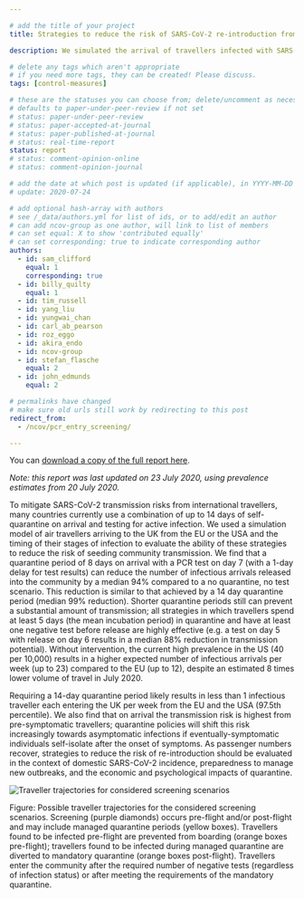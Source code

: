 ```yaml
---

# add the title of your project
title: Strategies to reduce the risk of SARS-CoV-2 re-introduction from international travellers

description: We simulated the arrival of travellers infected with SARS-CoV-2 from the EU and USA to the UK. We assessed the performance of various testing and screening policies in terms of reducing the number of travellers released while still infectious and the number of days they remain infectious.

# delete any tags which aren't appropriate
# if you need more tags, they can be created! Please discuss.
tags: [control-measures] 

# these are the statuses you can choose from; delete/uncomment as necessary
# defaults to paper-under-peer-review if not set
# status: paper-under-peer-review
# status: paper-accepted-at-journal
# status: paper-published-at-journal
# status: real-time-report
status: report
# status: comment-opinion-online
# status: comment-opinion-journal

# add the date at which post is updated (if applicable), in YYYY-MM-DD
# update: 2020-07-24

# add optional hash-array with authors
# see /_data/authors.yml for list of ids, or to add/edit an author
# can add ncov-group as one author, will link to list of members
# can set equal: X to show 'contributed equally'
# can set corresponding: true to indicate corresponding author
authors:
  - id: sam_clifford
    equal: 1
    corresponding: true
  - id: billy_quilty
    equal: 1
  - id: tim_russell
  - id: yang_liu
  - id: yungwai_chan
  - id: carl_ab_pearson
  - id: roz_eggo
  - id: akira_endo
  - id: ncov-group
  - id: stefan_flasche
    equal: 2 
  - id: john_edmunds
    equal: 2

# permalinks have changed
# make sure old urls still work by redirecting to this post
redirect_from:
  - /ncov/pcr_entry_screening/

---
```


You can [download a copy of the full report here](reports/pcr_entry_screening/2020-07-24-pcr-entry-screening.pdf).

*Note: this report was last updated on 23 July 2020, using prevalence estimates from 20 July 2020.*

To mitigate SARS-CoV-2 transmission risks from international travellers, many countries currently use a combination of up to 14 days of self-quarantine on arrival and testing for active infection. We used a simulation model of air travellers arriving to the UK from the EU or the USA and the timing of their stages of infection to evaluate the ability of these strategies to reduce the risk of seeding community transmission. We find that a quarantine period of 8 days on arrival with a PCR test on day 7 (with a 1-day delay for test results) can reduce the number of infectious arrivals released into the community by a median 94% compared to a no quarantine, no test scenario. This reduction is similar to that achieved by a 14 day quarantine period (median 99% reduction). Shorter quarantine periods still can prevent a substantial amount of transmission; all strategies in which travellers spend at least 5 days (the mean incubation period) in quarantine and have at least one negative test before release are highly effective (e.g. a test on day 5 with release on day 6 results in a median 88% reduction in transmission potential). Without intervention, the current high prevalence in the US (40 per 10,000) results in a higher expected number of infectious arrivals per week (up to 23) compared to the EU (up to 12), despite an estimated 8 times lower volume of travel in July 2020.

Requiring a 14-day quarantine period likely results in less than 1 infectious traveller each entering the UK per week from the EU and the USA (97.5th percentile). We also find that on arrival the transmission risk is highest from pre-symptomatic travellers; quarantine policies will shift this risk increasingly towards asymptomatic infections if eventually-symptomatic individuals self-isolate after the onset of symptoms. As passenger numbers recover, strategies to reduce the risk of re-introduction should be evaluated in the context of domestic SARS-CoV-2 incidence, preparedness to manage new outbreaks, and the economic and psychological impacts of quarantine.

![Traveller trajectories for considered screening scenarios](figures/traveller_screening.svg)

Figure: Possible traveller trajectories for the considered screening scenarios. Screening (purple diamonds) occurs pre-flight and/or post-flight and may include managed quarantine periods (yellow boxes). Travellers found to be infected pre-flight are prevented from boarding (orange boxes pre-flight); travellers found to be infected during managed quarantine are diverted to mandatory quarantine (orange boxes post-flight). Travellers enter the community after the required number of negative tests (regardless of infection status) or after meeting the requirements of the mandatory quarantine.